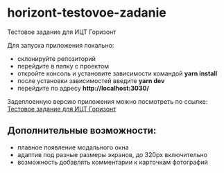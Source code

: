 # horizont-testovoe-zadanie
Тестовое задание для ИЦТ Горизонт

Для запуска приложения локально:
- склонируйте репозиторий
- перейдите в папку с проектом
- откройте консоль и установите зависимости командой **yarn install**
- после установки зависимостей введите **yarn dev**
- перейдите по адресу **http://localhost:3030/**

Задеплоенную версию приложения можно посмотреть по ссылке: [Тестовое задание для ИЦТ Горизонт](https://64a49e889f31642a2ffee1d1--magenta-dolphin-34c068.netlify.app/)

## Дополнительные возможности:
- плавное появление модального окна
- адаптив под разные размеры экранов, до 320px включительно
- возможность добавлять комментарии к карточкам фотографий
